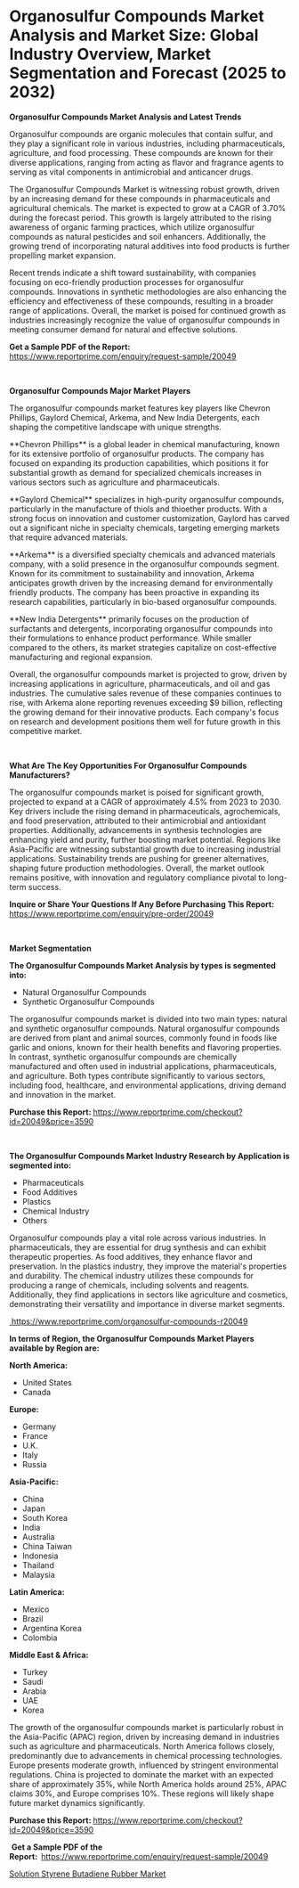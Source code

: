 <p><h1>Organosulfur Compounds Market Analysis and Market Size: Global Industry Overview, Market Segmentation and Forecast (2025 to 2032)</h1></p><p><strong>Organosulfur Compounds Market Analysis and Latest Trends</strong></p>
<p><p>Organosulfur compounds are organic molecules that contain sulfur, and they play a significant role in various industries, including pharmaceuticals, agriculture, and food processing. These compounds are known for their diverse applications, ranging from acting as flavor and fragrance agents to serving as vital components in antimicrobial and anticancer drugs. </p><p>The Organosulfur Compounds Market is witnessing robust growth, driven by an increasing demand for these compounds in pharmaceuticals and agricultural chemicals. The market is expected to grow at a CAGR of 3.70% during the forecast period. This growth is largely attributed to the rising awareness of organic farming practices, which utilize organosulfur compounds as natural pesticides and soil enhancers. Additionally, the growing trend of incorporating natural additives into food products is further propelling market expansion.</p><p>Recent trends indicate a shift toward sustainability, with companies focusing on eco-friendly production processes for organosulfur compounds. Innovations in synthetic methodologies are also enhancing the efficiency and effectiveness of these compounds, resulting in a broader range of applications. Overall, the market is poised for continued growth as industries increasingly recognize the value of organosulfur compounds in meeting consumer demand for natural and effective solutions.</p></p>
<p><strong>Get a Sample PDF of the Report:&nbsp;</strong> <a href="https://www.reportprime.com/enquiry/request-sample/20049?utm_campaign=3086&utm_medium=2&utm_source=Github&utm_content=ia&utm_term=18032025&utm_id=organosulfur-compounds">https://www.reportprime.com/enquiry/request-sample/20049</a></p>
<p>&nbsp;</p>
<p><strong>Organosulfur Compounds Major Market Players</strong></p>
<p><p>The organosulfur compounds market features key players like Chevron Phillips, Gaylord Chemical, Arkema, and New India Detergents, each shaping the competitive landscape with unique strengths. </p><p>**Chevron Phillips** is a global leader in chemical manufacturing, known for its extensive portfolio of organosulfur products. The company has focused on expanding its production capabilities, which positions it for substantial growth as demand for specialized chemicals increases in various sectors such as agriculture and pharmaceuticals. </p><p>**Gaylord Chemical** specializes in high-purity organosulfur compounds, particularly in the manufacture of thiols and thioether products. With a strong focus on innovation and customer customization, Gaylord has carved out a significant niche in specialty chemicals, targeting emerging markets that require advanced materials.</p><p>**Arkema** is a diversified specialty chemicals and advanced materials company, with a solid presence in the organosulfur compounds segment. Known for its commitment to sustainability and innovation, Arkema anticipates growth driven by the increasing demand for environmentally friendly products. The company has been proactive in expanding its research capabilities, particularly in bio-based organosulfur compounds.</p><p>**New India Detergents** primarily focuses on the production of surfactants and detergents, incorporating organosulfur compounds into their formulations to enhance product performance. While smaller compared to the others, its market strategies capitalize on cost-effective manufacturing and regional expansion.</p><p>Overall, the organosulfur compounds market is projected to grow, driven by increasing applications in agriculture, pharmaceuticals, and oil and gas industries. The cumulative sales revenue of these companies continues to rise, with Arkema alone reporting revenues exceeding $9 billion, reflecting the growing demand for their innovative products. Each company's focus on research and development positions them well for future growth in this competitive market.</p></p>
<p>&nbsp;</p>
<p><strong>What Are The Key Opportunities For Organosulfur Compounds Manufacturers?</strong></p>
<p><p>The organosulfur compounds market is poised for significant growth, projected to expand at a CAGR of approximately 4.5% from 2023 to 2030. Key drivers include the rising demand in pharmaceuticals, agrochemicals, and food preservation, attributed to their antimicrobial and antioxidant properties. Additionally, advancements in synthesis technologies are enhancing yield and purity, further boosting market potential. Regions like Asia-Pacific are witnessing substantial growth due to increasing industrial applications. Sustainability trends are pushing for greener alternatives, shaping future production methodologies. Overall, the market outlook remains positive, with innovation and regulatory compliance pivotal to long-term success.</p></p>
<p><strong>Inquire or Share Your Questions If Any Before Purchasing This Report:</strong> <a href="https://www.reportprime.com/enquiry/pre-order/20049?utm_campaign=3086&utm_medium=2&utm_source=Github&utm_content=ia&utm_term=18032025&utm_id=organosulfur-compounds">https://www.reportprime.com/enquiry/pre-order/20049</a></p>
<p>&nbsp;</p>
<p><strong>Market Segmentation</strong></p>
<p><strong>The Organosulfur Compounds Market Analysis by types is segmented into:</strong></p>
<p><ul><li>Natural Organosulfur Compounds</li><li>Synthetic Organosulfur Compounds</li></ul></p>
<p><p>The organosulfur compounds market is divided into two main types: natural and synthetic organosulfur compounds. Natural organosulfur compounds are derived from plant and animal sources, commonly found in foods like garlic and onions, known for their health benefits and flavoring properties. In contrast, synthetic organosulfur compounds are chemically manufactured and often used in industrial applications, pharmaceuticals, and agriculture. Both types contribute significantly to various sectors, including food, healthcare, and environmental applications, driving demand and innovation in the market.</p></p>
<p><strong>Purchase this Report:&nbsp;</strong><a href="https://www.reportprime.com/checkout?id=20049&price=3590&utm_campaign=3086&utm_medium=2&utm_source=Github&utm_content=ia&utm_term=18032025&utm_id=organosulfur-compounds">https://www.reportprime.com/checkout?id=20049&price=3590</a></p>
<p>&nbsp;</p>
<p><strong>The Organosulfur Compounds Market Industry Research by Application is segmented into:</strong></p>
<p><ul><li>Pharmaceuticals</li><li>Food Additives</li><li>Plastics</li><li>Chemical Industry</li><li>Others</li></ul></p>
<p><p>Organosulfur compounds play a vital role across various industries. In pharmaceuticals, they are essential for drug synthesis and can exhibit therapeutic properties. As food additives, they enhance flavor and preservation. In the plastics industry, they improve the material's properties and durability. The chemical industry utilizes these compounds for producing a range of chemicals, including solvents and reagents. Additionally, they find applications in sectors like agriculture and cosmetics, demonstrating their versatility and importance in diverse market segments.</p></p>
<p><a href="https://www.reportprime.com/organosulfur-compounds-r20049?utm_campaign=3086&utm_medium=2&utm_source=Github&utm_content=ia&utm_term=18032025&utm_id=organosulfur-compounds">&nbsp;https://www.reportprime.com/organosulfur-compounds-r20049</a></p>
<p><strong>In terms of Region, the Organosulfur Compounds Market Players available by Region are:</strong></p>
<p>
    <p> <strong> North America: </strong>
        <ul>
            <li>United States</li>
            <li>Canada</li>
        </ul>
        </p> 
    <p> <strong> Europe: </strong>
        <ul>
            <li>Germany</li>
            <li>France</li>
            <li>U.K.</li>
            <li>Italy</li>
            <li>Russia</li>
        </ul>
        </p> 
    <p> <strong> Asia-Pacific: </strong>
        <ul>
            <li>China</li>
            <li>Japan</li>
            <li>South Korea</li>
            <li>India</li>
            <li>Australia</li>
            <li>China Taiwan</li>
            <li>Indonesia</li>
            <li>Thailand</li>
            <li>Malaysia</li>
        </ul>
        </p> 
    <p> <strong> Latin America: </strong>
        <ul>
            <li>Mexico</li>
            <li>Brazil</li>
            <li>Argentina Korea</li>
            <li>Colombia</li>
        </ul>
        </p> 
    <p> <strong> Middle East & Africa: </strong>
        <ul>
            <li>Turkey</li>
            <li>Saudi</li>
            <li>Arabia</li>
            <li>UAE</li>
            <li>Korea</li>
        </ul>
    </p>
    </p>
<p><p>The growth of the organosulfur compounds market is particularly robust in the Asia-Pacific (APAC) region, driven by increasing demand in industries such as agriculture and pharmaceuticals. North America follows closely, predominantly due to advancements in chemical processing technologies. Europe presents moderate growth, influenced by stringent environmental regulations. China is projected to dominate the market with an expected share of approximately 35%, while North America holds around 25%, APAC claims 30%, and Europe comprises 10%. These regions will likely shape future market dynamics significantly.</p></p>
<p><strong>Purchase this Report: </strong><a href="https://www.reportprime.com/checkout?id=20049&price=3590&utm_campaign=3086&utm_medium=2&utm_source=Github&utm_content=ia&utm_term=18032025&utm_id=organosulfur-compounds">https://www.reportprime.com/checkout?id=20049&price=3590</a></p>
<p>&nbsp;<strong>Get a Sample PDF of the Report:&nbsp;&nbsp;</strong><a href="https://www.reportprime.com/enquiry/request-sample/20049?utm_campaign=3086&utm_medium=2&utm_source=Github&utm_content=ia&utm_term=18032025&utm_id=organosulfur-compounds">https://www.reportprime.com/enquiry/request-sample/20049</a></p>
<p><strong></strong></p>
<p><p><a href="https://github.com/boysabotzoc/Market-Research-Report-List-1/blob/main/solution-styrene-butadiene-rubber-market.md?utm_campaign=3086&utm_medium=2&utm_source=Github&utm_content=ia&utm_term=18032025&utm_id=organosulfur-compounds">Solution Styrene Butadiene Rubber Market</a></p></p>